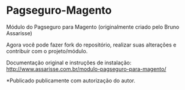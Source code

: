 Pagseguro-Magento
=================

Módulo do Pagseguro para Magento (originalmente criado pelo Bruno Assarisse)

Agora você pode fazer fork do repositório, realizar suas alterações e contribuir com o projeto/módulo.

Documentação original e instruções de instalação: http://www.assarisse.com.br/modulo-pagseguro-para-magento/

*Publicado publicamente com autorização do autor.